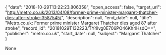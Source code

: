 {
  "date": "2018-10-29T13:22:23.806358", 
  "open_access": false, 
  "target_url": "http://metro.co.uk/2013/04/08/former-prime-minister-margaret-thatcher-dies-after-stroke-3587545/", 
  "description": null, 
  "end_date": null, 
  "title": "Metro.co.uk: Former prime minister Margaret Thatcher dies aged 87 after stroke", 
  "record_id": "20181029T132223/TY4lvg0E706PO46Kh4HsdQ==", 
  "publisher": "metro.co.uk", 
  "start_date": null, 
  "subject": "Margaret Thatcher"
}

None